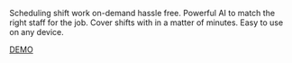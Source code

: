 Scheduling shift work on-demand hassle free. Powerful AI to match the right staff for the job. Cover shifts with in a matter of minutes. Easy to use on any device.

[DEMO](https://rosterd.netlify.app/) 
